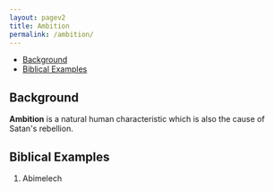```yaml
---
layout: pagev2
title: Ambition
permalink: /ambition/
---
```

- [Background](#background)
- [Biblical Examples](#biblical-examples)

## Background

**Ambition** is a natural human characteristic which is also the cause of Satan's rebellion. 

## Biblical Examples

1. Abimelech

